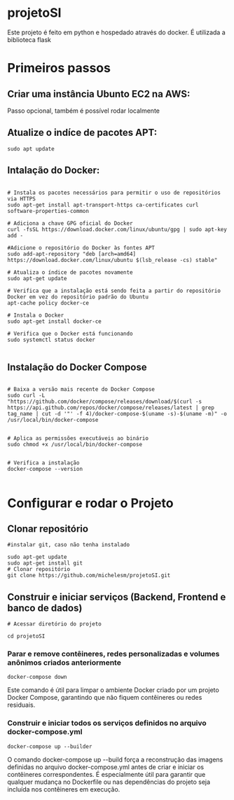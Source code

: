 # projetoSI
Este projeto é feito em python e hospedado através do docker. É utilizada a biblioteca flask

# Primeiros passos

## Criar uma instância Ubunto EC2 na AWS: 

Passo opcional, também é possível rodar localmente

## Atualize o indíce de pacotes APT:

```shell
sudo apt update
```

## Intalação do Docker:

```shell

# Instala os pacotes necessários para permitir o uso de repositórios via HTTPS
sudo apt-get install apt-transport-https ca-certificates curl software-properties-common

# Adiciona a chave GPG oficial do Docker
curl -fsSL https://download.docker.com/linux/ubuntu/gpg | sudo apt-key add -

#Adicione o repositório do Docker às fontes APT
sudo add-apt-repository "deb [arch=amd64] https://download.docker.com/linux/ubuntu $(lsb_release -cs) stable"

# Atualiza o índice de pacotes novamente
sudo apt-get update

# Verifica que a instalação está sendo feita a partir do repositório Docker em vez do repositório padrão do Ubuntu
apt-cache policy docker-ce 

# Instala o Docker
sudo apt-get install docker-ce 

# Verifica que o Docker está funcionando
sudo systemctl status docker 


```


## Instalação do Docker Compose

```shell

# Baixa a versão mais recente do Docker Compose
sudo curl -L "https://github.com/docker/compose/releases/download/$(curl -s https://api.github.com/repos/docker/compose/releases/latest | grep tag_name | cut -d '"' -f 4)/docker-compose-$(uname -s)-$(uname -m)" -o /usr/local/bin/docker-compose


# Aplica as permissões executáveis ao binário
sudo chmod +x /usr/local/bin/docker-compose


# Verifica a instalação
docker-compose --version


```

# Configurar e rodar o Projeto

## Clonar repositório

```shell
#instalar git, caso não tenha instalado

sudo apt-get update 
sudo apt-get install git
# Clonar repositório
git clone https://github.com/michelesm/projetoSI.git

```


## Construir e iniciar serviços (Backend, Frontend e banco de dados)

```shell
# Acessar diretório do projeto

cd projetoSI 

```

### Parar e remove contêineres, redes personalizadas e volumes anônimos criados anteriormente

```shell
docker-compose down
```
Este comando é útil para limpar o ambiente Docker criado por um projeto Docker Compose, garantindo que não fiquem contêineres ou redes residuais.

### Construir e iniciar todos os serviços definidos no arquivo docker-compose.yml


```shell
docker-compose up --builder
```

O comando docker-compose up --build força a reconstrução das imagens definidas no arquivo docker-compose.yml antes de criar e iniciar os contêineres correspondentes. É especialmente útil para garantir que qualquer mudança no Dockerfile ou nas dependências do projeto seja incluída nos contêineres em execução.


